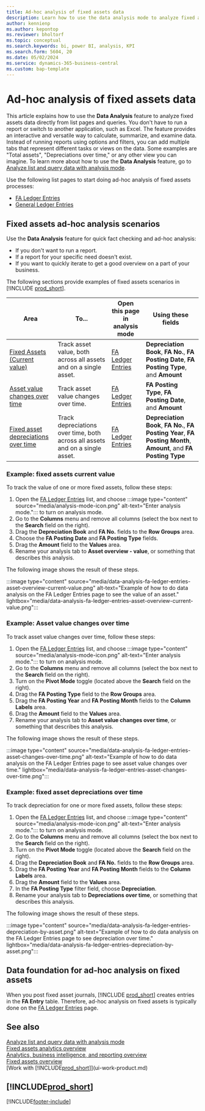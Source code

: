 ```yaml
---
title: Ad-hoc analysis of fixed assets data
description: Learn how to use the data analysis mode to analyze fixed assets data.
author: kennienp
ms.author: kepontop
ms.reviewer: bholtorf
ms.topic: conceptual
ms.search.keywords: bi, power BI, analysis, KPI
ms.search.form: 5604, 20
ms.date: 05/02/2024
ms.service: dynamics-365-business-central
ms.custom: bap-template
---
```


# Ad-hoc analysis of fixed assets data

This article explains how to use the **Data Analysis** feature to analyze fixed assets data directly from list pages and queries. You don't have to run a report or switch to another application, such as Excel. The feature provides an interactive and versatile way to calculate, summarize, and examine data. Instead of running reports using options and filters, you can add multiple tabs that represent different tasks or views on the data. Some examples are "Total assets", "Depreciations over time," or any other view you can imagine. To learn more about how to use the **Data Analysis** feature, go to [Analyze list and query data with analysis mode](analysis-mode.md).

Use the following list pages to start doing ad-hoc analysis of fixed assets processes:

- [FA Ledger Entries](https://businesscentral.dynamics.com/?page=5604)
- [General Ledger Entries](https://businesscentral.dynamics.com/?page=20)

## Fixed assets ad-hoc analysis scenarios

Use the **Data Analysis** feature for quick fact checking and ad-hoc analysis:

- If you don't want to run a report.
- If a report for your specific need doesn't exist.
- If you want to quickly iterate to get a good overview on a part of your business.

The following sections provide examples of fixed assets scenarios in [!INCLUDE [prod_short](includes/prod_short.md)].

| Area | To... | Open this page in analysis mode | Using these fields |
| ---- | ----- | ------------------------------- |------------------- |
| [Fixed Assets (Current value)](#example-fixed-assets-current-value) | Track asset value, both across all assets and on a single asset. | [FA Ledger Entries](https://businesscentral.dynamics.com/?page=5604) | **Depreciation Book**, **FA No.**, **FA Posting Date**, **FA Posting Type**, and **Amount** |
| [Asset value changes over time](#example-asset-value-changes-over-time) | Track asset value changes over time. | [FA Ledger Entries](https://businesscentral.dynamics.com/?page=5604) | **FA Posting Type**, **FA Posting Date**, and **Amount** |
|[Fixed asset depreciations over time](#example-fixed-asset-depreciations-over-time) | Track depreciations over time, both across all assets and on a single asset. | [FA Ledger Entries](https://businesscentral.dynamics.com/?page=5604) | **Depreciation Book**, **FA No.**, **FA Posting Year**, **FA Posting Month**, **Amount**, and **FA Posting Type** |

### Example: fixed assets current value

To track the value of one or more fixed assets, follow these steps:

1. Open the [FA Ledger Entries](https://businesscentral.dynamics.com/?page=5604) list, and choose :::image type="content" source="media/analysis-mode-icon.png" alt-text="Enter analysis mode."::: to turn on analysis mode.
1. Go to the **Columns** menu and remove all columns (select the box next to the **Search** field on the right).
1. Drag the **Depreciation Book** and **FA No.** fields to the **Row Groups** area.
1. Choose the **FA Posting Date** and **FA Posting Type** fields.
1. Drag the **Amount** field to the **Values** area.
1. Rename your analysis tab to **Asset overview - value**, or something that describes this analysis.

The following image shows the result of these steps.

:::image type="content" source="media/data-analysis-fa-ledger-entries-asset-overview-current-value.png" alt-text="Example of how to do data analysis on the FA Ledger Entries page to see the value of an asset." lightbox="media/data-analysis-fa-ledger-entries-asset-overview-current-value.png":::

### Example: Asset value changes over time

To track asset value changes over time, follow these steps:

1. Open the [FA Ledger Entries](https://businesscentral.dynamics.com/?page=5604) list, and choose :::image type="content" source="media/analysis-mode-icon.png" alt-text="Enter analysis mode."::: to turn on analysis mode.
1. Go to the **Columns** menu and remove all columns (select the box next to the **Search** field on the right).
1. Turn on the **Pivot Mode** toggle (located above the **Search** field on the right).
1. Drag the **FA Posting Type** field to the **Row Groups** area.
1. Drag the **FA Posting Year** and **FA Posting Month** fields to the **Column Labels** area.
1. Drag the **Amount** field to the **Values** area.
1. Rename your analysis tab to **Asset value changes over time**, or something that describes this analysis.

The following image shows the result of these steps.

:::image type="content" source="media/data-analysis-fa-ledger-entries-asset-changes-over-time.png" alt-text="Example of how to do data analysis on the FA Ledger Entries page to see asset value changes over time." lightbox="media/data-analysis-fa-ledger-entries-asset-changes-over-time.png":::

### Example: fixed asset depreciations over time

To track depreciation for one or more fixed assets, follow these steps:

1. Open the [FA Ledger Entries](https://businesscentral.dynamics.com/?page=5604) list, and choose :::image type="content" source="media/analysis-mode-icon.png" alt-text="Enter analysis mode."::: to turn on analysis mode.
1. Go to the **Columns** menu and remove all columns (select the box next to the **Search** field on the right).
1. Turn on the **Pivot Mode** toggle (located above the **Search** field on the right).
1. Drag the **Depreciation Book** and **FA No.** fields to the **Row Groups** area.
1. Drag the **FA Posting Year** and **FA Posting Month** fields to the **Column Labels** area.
1. Drag the **Amount** field to the **Values** area.
1. In the **FA Posting Type** filter field, choose **Depreciation**.
1. Rename your analysis tab to **Depreciations over time**, or something that describes this analysis.

The following image shows the result of these steps.

:::image type="content" source="media/data-analysis-fa-ledger-entries-depreciation-by-asset.png" alt-text="Example of how to do data analysis on the FA Ledger Entries page to see depreciation over time." lightbox="media/data-analysis-fa-ledger-entries-depreciation-by-asset.png":::

## Data foundation for ad-hoc analysis on fixed assets

When you post fixed asset journals, [!INCLUDE [prod_short](includes/prod_short.md)] creates entries in the **FA Entry** table. Therefore, ad-hoc analysis on fixed assets is typically done on the [FA Ledger Entries](https://businesscentral.dynamics.com/?page=5604) page.

## See also

[Analyze list and query data with analysis mode](analysis-mode.md)  
[Fixed assets analytics overview](fa-analytics-overview.md)  
[Analytics, business intelligence, and reporting overview](reports-bi-reporting.md)  
[Fixed assets overview](fa-manage.md)  
[Work with [!INCLUDE[prod_short](includes/prod_short.md)]](ui-work-product.md)  

## [!INCLUDE[prod_short](includes/free_trial_md.md)]  

[!INCLUDE[footer-include](includes/footer-banner.md)]